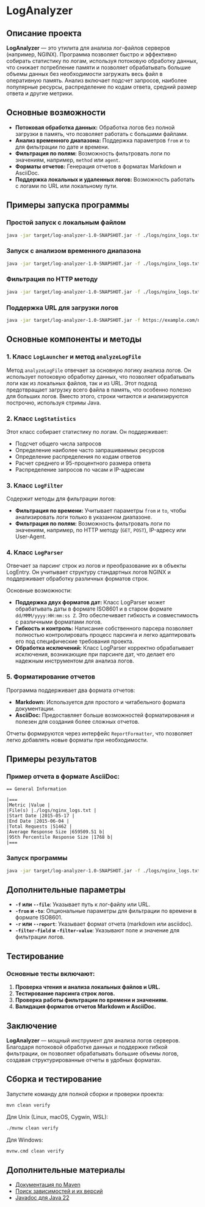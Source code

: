 # LogAnalyzer

## Описание проекта

**LogAnalyzer** — это утилита для анализа лог-файлов серверов (например, NGINX). Программа позволяет
быстро и эффективно собирать статистику по логам, используя потоковую обработку данных, что снижает
потребление памяти и позволяет обрабатывать большие объемы данных без необходимости загружать весь
файл в оперативную память. Анализ включает подсчет запросов, наиболее популярные ресурсы, распределение
по кодам ответа, средний размер ответа и другие метрики.

## Основные возможности

- **Потоковая обработка данных:** Обработка логов без полной загрузки в память, что позволяет работать
с большими файлами.
- **Анализ временного диапазона:** Поддержка параметров `from` и `to` для фильтрации по дате и времени.
- **Фильтрация по полям:** Возможность фильтровать логи по значениям, например, `method` или `agent`.
- **Форматы отчетов:** Генерация отчетов в форматах Markdown и AsciiDoc.
- **Поддержка локальных и удаленных логов:** Возможность работать с логами по URL или локальному пути.

## Примеры запуска программы

### Простой запуск с локальным файлом

```bash
java -jar target/log-analyzer-1.0-SNAPSHOT.jar -f ./logs/nginx_logs.txt -r markdown
```

### Запуск с анализом временного диапазона

```bash
java -jar target/log-analyzer-1.0-SNAPSHOT.jar -f ./logs/nginx_logs.txt -from "2015-05-01T00:00:00Z" -to "2015-05-30T23:59:59Z" -filter-field "method" -filter-value "GET"
```

### Фильтрация по HTTP методу

```bash
java -jar target/log-analyzer-1.0-SNAPSHOT.jar -f ./logs/nginx_logs.txt -filter-field "method" -filter-value "GET"
```

### Поддержка URL для загрузки логов

```bash
java -jar target/log-analyzer-1.0-SNAPSHOT.jar -f https://example.com/nginx_logs.txt -r markdown
```

## Основные компоненты и методы

### 1. Класс `LogLauncher` и метод `analyzeLogFile`

Метод `analyzeLogFile` отвечает за основную логику анализа логов. Он использует потоковую обработку данных, что
позволяет обрабатывать логи как из локальных файлов, так и из URL. Этот подход предотвращает загрузку всего файла в
память, что особенно полезно для больших логов. Вместо этого, строки читаются и анализируются построчно, используя
стримы Java.

### 2. Класс `LogStatistics`

Этот класс собирает статистику по логам. Он поддерживает:
- Подсчет общего числа запросов
- Определение наиболее часто запрашиваемых ресурсов
- Определение распределения по кодам ответов
- Расчет среднего и 95-процентного размера ответа
- Распределение запросов по часам и IP-адресам

### 3. Класс `LogFilter`

Содержит методы для фильтрации логов:

- **Фильтрация по времени:** Учитывает параметры `from` и `to`, чтобы анализировать логи только
  в указанном диапазоне.
- **Фильтрация по полям:** Возможность фильтровать логи по значениям, например,
  по HTTP методу (`GET`, `POST`), IP-адресу или User-Agent.

### 4. Класс `LogParser`

Отвечает за парсинг строк из логов и преобразование их в объекты LogEntry. Он учитывает структуру
стандартных логов NGINX и поддерживает обработку различных форматов строк.

Основные возможности:

- **Поддержка двух форматов дат:** Класс LogParser может обрабатывать даты в формате ISO8601 и
  в старом формате `dd/MMM/yyyy:HH:mm:ss Z`. Это обеспечивает гибкость и совместимость с различными
  форматами логов.
- **Гибкость и контроль:** Написание собственного парсера позволяет полностью контролировать процесс
  парсинга и легко адаптировать его под специфические требования проекта.
- **Обработка исключений:** Класс LogParser корректно обрабатывает исключения, возникающие
  при парсинге дат, что делает его надежным инструментом для анализа логов.

### 5. Форматирование отчетов

Программа поддерживает два формата отчетов:
- **Markdown:** Используется для простого и читабельного формата документации.
- **AsciiDoc:** Предоставляет больше возможностей форматирования и полезен для создания
  более сложных отчетов.

Отчеты формируются через интерфейс `ReportFormatter`, что позволяет легко добавлять новые форматы
при необходимости.

## Примеры результатов

### Пример отчета в формате AsciiDoc:

```asciidoc
== General Information

|===
|Metric |Value |
|File(s) |./logs/nginx_logs.txt | 
|Start Date |2015-05-17 |
|End Date |2015-06-04 |
|Total Requests |51462 |
|Average Response Size |659509.51 b|
|95th Percentile Response Size |1768 b|
|===
```

### Запуск программы

```bash
java -jar target/log-analyzer-1.0-SNAPSHOT.jar -f ./logs/nginx_logs.txt
```

## Дополнительные параметры

- **`-f` или `--file`**: Указывает путь к лог-файлу или URL.
- **`-from` и `-to`**: Опциональные параметры для фильтрации по времени в формате ISO8601.
- **`-r` или `--report`**: Указывает формат отчета (markdown или asciidoc).
- **`-filter-field` и `-filter-value`**: Указывают поле и значение для фильтрации логов.

## Тестирование

### Основные тесты включают:

1. **Проверка чтения и анализа локальных файлов и URL.**
2. **Тестирование парсинга строк логов.**
3. **Проверка работы фильтрации по времени и значениям.**
4. **Валидация форматов отчетов Markdown и AsciiDoc.**

## Заключение

**LogAnalyzer** — мощный инструмент для анализа логов серверов. Благодаря потоковой обработке данных
и поддержке гибкой фильтрации, он позволяет обрабатывать большие объемы логов, создавая
структурированные отчеты в удобных форматах.

## Сборка и тестирование

Запустите команду для полной сборки и проверки проекта:

```bash
mvn clean verify
```

Для Unix (Linux, macOS, Cygwin, WSL):

```bash
./mvnw clean verify
```

Для Windows:

```bash
mvnw.cmd clean verify
```

## Дополнительные материалы

- [Документация по Maven](https://maven.apache.org/guides/index.html)
- [Поиск зависимостей и их версий](https://central.sonatype.com/search)
- [Javadoc для Java 22](https://docs.oracle.com/en/java/javase/22/docs/api/index.html)

[course-url]: https://edu.tinkoff.ru/all-activities/courses/870efa9d-7067-4713-97ae-7db256b73eab
